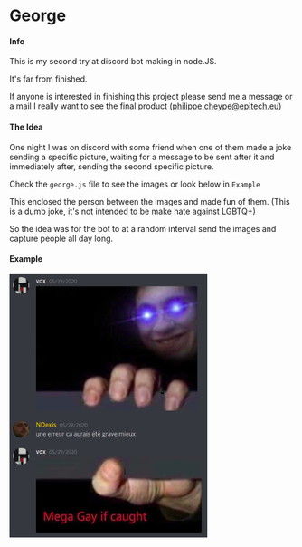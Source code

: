 # George

#### Info

This is my second try at discord bot making in node.JS.

It's far from finished.

If anyone is interested in finishing this project please send me a message or a mail I really want to see the final product (philippe.cheype@epitech.eu)

#### The Idea

One night I was on discord with some friend when one of them made a joke sending a specific picture, waiting for a message to be sent after it and immediately after, sending the second specific picture.

Check the `george.js` file to see the images or look below in `Example`

This enclosed the person between the images and made fun of them. (This is a dumb joke, it's not intended to be make hate against LGBTQ+)

So the idea was for the bot to at a random interval send the images and capture people all day long.

#### Example

<img src="ressources/george.png" width="350"/>
